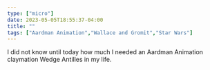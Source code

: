 ```yaml
---
type: ["micro"]
date: 2023-05-05T18:55:37-04:00
title: ""
tags: ["Aardman Animation","Wallace and Gromit","Star Wars"]
---
```

I did not know until today how much I needed an Aardman Animation claymation Wedge Antilles in my life.
